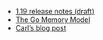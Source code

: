 - [1.19 release notes (draft)](https://tip.golang.org/doc/go1.19)
- [The Go Memory Model](https://tip.golang.org/ref/mem)
- [Carl’s blog post](https://blog.carlmjohnson.net/post/2022/golang-119-new-features)